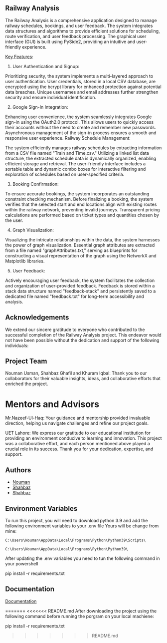 ## Railway Analysis

The Railway Analysis is a comprehensive application designed to manage railway schedules, bookings,
and user feedback. The system integrates data structures and algorithms to provide efficient solutions
for scheduling, route verification, and user feedback processing. The graphical user interface (GUI) is
built using PySide2, providing an intuitive and user-friendly experience.

[Key Features]():

1. User Authentication and Signup:

Prioritizing security, the system implements a multi-layered approach to user authentication. User credentials, stored in a local CSV database, are encrypted using the bcrypt library for enhanced protection against potential data breaches. Unique usernames and email addresses further strengthen security and ensure individual identification.

2. Google Sign-In Integration:

Enhancing user convenience, the system seamlessly integrates Google sign-in using the OAuth2.0 protocol. This allows users to quickly access their accounts without the need to create and remember new passwords. Asynchronous management of the sign-in process ensures a smooth and responsive user experience.
Railway Schedule Management:

The system efficiently manages railway schedules by extracting information from a CSV file named "Train and Time.csv." Utilizing a linked list data structure, the extracted schedule data is dynamically organized, enabling efficient storage and retrieval. The user-friendly interface includes a sortable table and dynamic combo boxes for interactive filtering and exploration of schedules based on user-specified criteria.

3. Booking Confirmation:

To ensure accurate bookings, the system incorporates an outstanding constraint checking mechanism. Before finalizing a booking, the system verifies that the selected start and end locations align with existing routes within the railway network, preventing invalid journeys. Transparent pricing calculations are performed based on ticket types and quantities chosen by the user.

4. Graph Visualization:

Visualizing the intricate relationships within the data, the system harnesses the power of graph visualization. Essential graph attributes are extracted from a file named "graphAttributes.txt," serving as blueprints for constructing a visual representation of the graph using the NetworkX and Matplotlib libraries.

5. User Feedback:

Actively encouraging user feedback, the system facilitates the collection and organization of user-provided feedback. Feedback is stored within a stack data structure named "feedback-stack" and persistently saved to a dedicated file named "feedback.txt" for long-term accessibility and analysis.

## Acknowledgements

We extend our sincere gratitude to everyone who contributed to the successful completion of the Railway Analysis project. This endeavor would not have been possible without the dedication and support of the following individuals:

## Project Team

Nouman Usman, Shahbaz Ghafil and Khuram Iqbal: Thank you to our collaborators for their valuable insights, ideas, and collaborative efforts that enriched the project.

# Mentors and Advisors
Mr.Nazeef-Ul-Haq: Your guidance and mentorship provided invaluable direction, helping us navigate challenges and refine our project goals.


UET Lahore: We express our gratitude to our educational institution for providing an environment conducive to learning and innovation.
This project was a collaborative effort, and each person mentioned above played a crucial role in its success. Thank you for your dedication, expertise, and support.

## Authors

- [Nouman](https://github.com/Nouman-Usman)
- [Shahbaz](https://github.com/ShahbazShaddy)
- [Shahbaz](https://github.com/khuramgill)


## Environment Variables

To run this project, you will need to download python 3.9 and add the following environment variables to your .env file
Yours will be change from mine:

`C:\Users\Nouman\AppData\Local\Programs\Python\Python39\Scripts\`

`C:\Users\Nouman\AppData\Local\Programs\Python\Python39\`

After updating the .env variables you need to tun the following command in your powershell

pip install -r requirements.txt


## Documentation

[Documentation](https://www.overleaf.com/9715957547dwszqjbqhhkk#78d326)

=======
<<<<<<< README.md
After downloading the project using the following command before running the porgram on your local machiene:

pip install -r requirements.txt

>>>>>>> README.md
